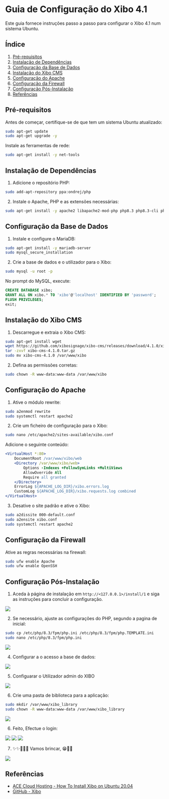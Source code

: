 # Guia de Configuração do Xibo 4.1

Este guia fornece instruções passo a passo para configurar o Xibo 4.1 num sistema Ubuntu.

## Índice

1. [Pré-requisitos](#pré-requisitos)
2. [Instalação de Dependências](#instalação-de-dependências)
3. [Configuração da Base de Dados](#configuração-da-base-de-dados)
4. [Instalação do Xibo CMS](#instalação-do-xibo-cms)
5. [Configuração do Apache](#configuração-do-apache)
6. [Configuração da Firewall](#configuração-da-firewall)
7. [Configuração Pós-Instalação](#configuração-pós-instalação)
8. [Referências](#referências)

## Pré-requisitos

Antes de começar, certifique-se de que tem um sistema Ubuntu atualizado:

```bash
sudo apt-get update
sudo apt-get upgrade -y
```

Instale as ferramentas de rede:

```bash
sudo apt-get install -y net-tools
```

## Instalação de Dependências

1. Adicione o repositório PHP:

```bash
sudo add-apt-repository ppa:ondrej/php
```

2. Instale o Apache, PHP e as extensões necessárias:

```bash
sudo apt-get install -y apache2 libapache2-mod-php php8.3 php8.3-cli php8.3-common php8.3-fpm php8.3-mysql php-sqlite3 php8.3-pgsql php8.3-zip php8.3-gd php8.3-mbstring php8.3-curl php8.3-xml php8.3-bcmath php8.3-tokenizer php8.3-gd php8.3-intl php8.3-zip php8.3-tidy php8.3-imagick php8.3-soap php8.3-zmq
```

## Configuração da Base de Dados

1. Instale e configure o MariaDB:

```bash
sudo apt-get install -y mariadb-server
sudo mysql_secure_installation
```

2. Crie a base de dados e o utilizador para o Xibo:

```bash
sudo mysql -u root -p
```

No prompt do MySQL, execute:

```sql
CREATE DATABASE xibo;
GRANT ALL ON xibo.* TO 'xibo'@'localhost' IDENTIFIED BY 'password';
FLUSH PRIVILEGES;
exit;
```

## Instalação do Xibo CMS

1. Descarregue e extraia o Xibo CMS:

```bash
sudo apt-get install wget
wget https://github.com/xibosignage/xibo-cms/releases/download/4.1.0/xibo-cms-4.1.0.tar.gz
tar -zxvf xibo-cms-4.1.0.tar.gz
sudo mv xibo-cms-4.1.0 /var/www/xibo
```

2. Defina as permissões corretas:

```bash
sudo chown -R www-data:www-data /var/www/xibo
```

## Configuração do Apache

1. Ative o módulo rewrite:

```bash
sudo a2enmod rewrite
sudo systemctl restart apache2
```

2. Crie um ficheiro de configuração para o Xibo:

```bash
sudo nano /etc/apache2/sites-available/xibo.conf
```

Adicione o seguinte conteúdo:

```apache
<VirtualHost *:80>
    DocumentRoot /var/www/xibo/web
    <Directory /var/www/xibo/web>
        Options -Indexes +FollowSymLinks +MultiViews
        AllowOverride All
        Require all granted
    </Directory>
    ErrorLog ${APACHE_LOG_DIR}/xibo.errors.log
    CustomLog ${APACHE_LOG_DIR}/xibo.requests.log combined
</VirtualHost>
```

3. Desative o site padrão e ative o Xibo:

```bash
sudo a2dissite 000-default.conf
sudo a2ensite xibo.conf
sudo systemctl restart apache2
```

## Configuração da Firewall

Ative as regras necessárias na firewall:

```bash
sudo ufw enable Apache
sudo ufw enable OpenSSH
```

## Configuração Pós-Instalação

1. Aceda à página de instalação em `http://<127.0.0.1>/install/1` e siga as instruções para concluir a configuração.

![](screenshot_1.png)

2. Se necessário, ajuste as configurações do PHP, segundo a pagina de inicial:

```bash
sudo cp /etc/php/8.3/fpm/php.ini /etc/php/8.3/fpm/php.TEMPLATE.ini
sudo nano /etc/php/8.3/fpm/php.ini
```

![](screenshot_2.png)

4. Configurar a o acesso a base de dados:

![](screenshot_4.png)

5. Configuarar o Utilizador admin do XIBO

![](screenshot_5.png)

6. Crie uma pasta de biblioteca para a aplicação:

```bash
sudo mkdir /var/www/xibo_library
sudo chown -R www-data:www-data /var/www/xibo_library
```

![](screenshot_6.png)

6. Feito, Efectue o login:

![](screenshot_7.png)
![](screenshot_8.png)
![](screenshot_9.png)

7. ✨✨🎉🎉🎉 Vamos brincar, 😁🤦‍♀️

![](screenshot_10.png)

## Referências

- [ACE Cloud Hosting - How To Install Xibo on Ubuntu 20.04](https://customer.acecloudhosting.com/index.php/knowledgebase/221/How-To-Install-Xibo-on-Ubuntu-20.04.html)
- [GitHub - Xibo](https://github.com/xibosignage/xibo/)
